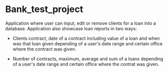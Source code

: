 # Bank_test_project

Application where user can input, edit or remove clients for a loan into a database. Application also showcase loan reports in two ways:

* Clients contract, date of a contract including value of a loan and when was that loan given depending of a user's date range and certain office where the contract was given.

* Number of contracts, maximum, average and sum of a loans depending of a user's date range and certain office where the contrat was given.
# 


